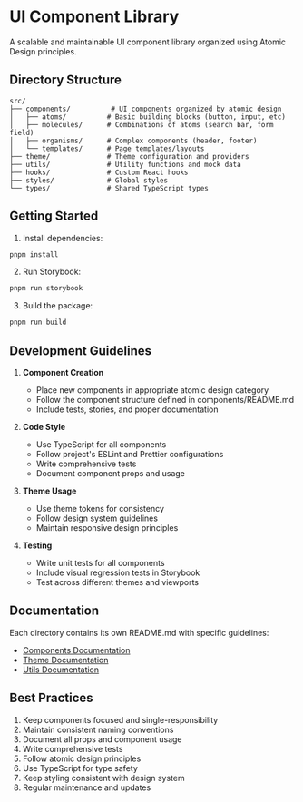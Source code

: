 # UI Component Library

A scalable and maintainable UI component library organized using Atomic Design principles.

## Directory Structure

```
src/
├── components/          # UI components organized by atomic design
│   ├── atoms/          # Basic building blocks (button, input, etc)
│   ├── molecules/      # Combinations of atoms (search bar, form field)
│   ├── organisms/      # Complex components (header, footer)
│   └── templates/      # Page templates/layouts
├── theme/              # Theme configuration and providers
├── utils/              # Utility functions and mock data
├── hooks/              # Custom React hooks
├── styles/             # Global styles
└── types/              # Shared TypeScript types
```

## Getting Started

1. Install dependencies:
```bash
pnpm install
```

2. Run Storybook:
```bash
pnpm run storybook
```

3. Build the package:
```bash
pnpm run build
```

## Development Guidelines

1. **Component Creation**
   - Place new components in appropriate atomic design category
   - Follow the component structure defined in components/README.md
   - Include tests, stories, and proper documentation

2. **Code Style**
   - Use TypeScript for all components
   - Follow project's ESLint and Prettier configurations
   - Write comprehensive tests
   - Document component props and usage

3. **Theme Usage**
   - Use theme tokens for consistency
   - Follow design system guidelines
   - Maintain responsive design principles

4. **Testing**
   - Write unit tests for all components
   - Include visual regression tests in Storybook
   - Test across different themes and viewports

## Documentation

Each directory contains its own README.md with specific guidelines:

- [Components Documentation](src/components/README.md)
- [Theme Documentation](src/theme/README.md)
- [Utils Documentation](src/utils/README.md)

## Best Practices

1. Keep components focused and single-responsibility
2. Maintain consistent naming conventions
3. Document all props and component usage
4. Write comprehensive tests
5. Follow atomic design principles
6. Use TypeScript for type safety
7. Keep styling consistent with design system
8. Regular maintenance and updates
